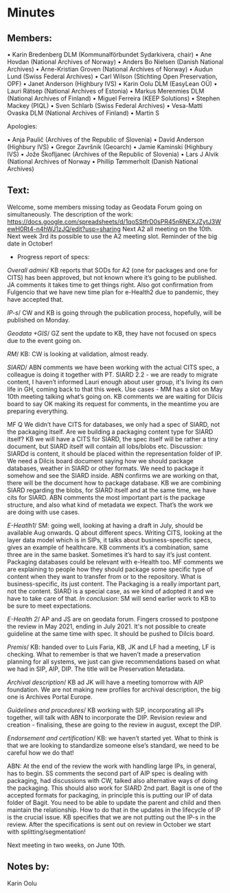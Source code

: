 # Minutes

## Members:

•	Karin Bredenberg DLM (Kommunalförbundet Sydarkivera, chair)
•	Ane Hovdan (National Archives of Norway)
•	Anders Bo Nielsen (Danish National Archives)
•	Arne-Kristian Groven (National Archives of Norway) 
•	Audun Lund (Swiss Federal Archives)
•	Carl Wilson (Stichting Open Preservation, OPF)
•	Janet Anderson (Highbury IVS) 
•	Karin Oolu DLM (EasyLean OÜ)
•	Lauri Rätsep (National Archives of Estonia) 
•	Markus Merenmies DLM (National Archives of Finland)
•	Miguel Ferreira (KEEP Solutions)
•	Stephen Mackey (PIQL)
•	Sven Schlarb (Swiss Federal Archives)
•	Vesa-Matti Ovaska DLM (National Archives of Finland)
•	Martin S 

Apologies: 

•	Anja Paulič (Archives of the Republic of Slovenia) 
•	David Anderson (Highbury IVS)
•	Gregor Završnik (Geoarch)
•	Jamie Kaminski (Highbury IVS)
•	Jože Škofljanec (Archives of the Republic of Slovenia)
•	Lars J Alvik (National Archives of Norway 
•	Phillip Tømmerholt (Danish National Archives)

## Text: 

Welcome, some members missing today as Geodata Forum going on simultaneously. 
The description of the work: https://docs.google.com/spreadsheets/d/1qoSStfrD0sPR45nRNEXJZytJ3WewH0Rt4-n4hWJ1zJQ/edit?usp=sharing 
Next A2 all meeting on the 10th. Next week 3rd its possible to use the A2 meeting slot.
Reminder of the big date in October!

-	Progress report of specs:

*Overall admin*/ KB reports that SODs for A2 (one for packages and one for CITS) has been approved, but not known where it’s going to be published. JA comments it takes time to get things right. Also got confirmation from Fulgencio that we have new time plan for e-Health2 due to pandemic, they have accepted that.  

*IP-s*/ CW and KB is going through the publication process, hopefully, will be published on Monday.  

*Geodata +GIS*/ GZ sent the update to KB, they have not focused on specs due to the event going on. 

*RM*/ KB: CW is looking at validation, almost ready. 

*SIARD*/ ABN comments we have been working with the actual CITS spec, a colleague is doing it together with PT. SIARD 2.2 - we are ready to migrate content, I haven’t informed Lauri enough about user group, it's living its own life in GH, coming back to that this week. Use cases - MM has a slot on May 10th meeting talking what’s going on. KB comments we are waiting for Dilcis board to say OK making its request for comments, in the meantime you are preparing everything. 

MF Q We didn’t have CITS for databases, we only had a spec of SIARD, not the packaging itself. Are we building a packaging content type for SIARD itself? KB we will have a CITS for SIARD, the spec itself will be rather a tiny document, but SIARD itself will contain all lobs/blobs etc. Discussion: SIARDd is content, it should be placed within the representation folder of IP. We need a Dilcis board document saying how we should package databases, weather in SIARD or other formats. We need to package it somehow and see the SIARD inside. ABN confirms we are working on that, there will be the document how to package database. KB we are combining SIARD regarding the blobs, for SIARD itself and at the same time, we have cits for SIARD. ABN comments the most important part is the package structure, and also what kind of metadata we expect. That’s the work we are doing with use cases. 

*E-Heatlh1*/ SM: going well, looking at having a draft in July, should be available Aug onwards. Q about different specs. Writing CITS, looking at the layer data model which is in SIPs, it talks about business-specific specs, gives an example of healthcare. KB comments it’s a combination, same three are in the same basket. Sometimes it’s hard to say it’s just content. Packaging databases could be relevant with e-Health too. MF comments we are explaining to people how they should package some specific type of content when they want to transfer from or to the repository. What is business-specific, its just content. The Packaging is a really important part, not the content. SIARD is a special case, as we kind of adopted it and we have to take care of that. *In conclusion*: SM will send earlier work to KB to be sure to meet expectations. 

*E-Health 2*/ AP and JS are on geodata forum. Fingers crossed to postpone the review in May 2021, ending in July 2021. It's not possible to create guideline at the same time with spec. It should be pushed to Dilcis board. 

*Premis*/ KB: handed over to Luis Faria, KB, JK and LF had a meeting, LF is checking. What to remember is that we haven’t made a preservation planning for all systems, we just can give recommendations based on what we had in SIP, AIP, DIP. The title will be Preservation Metadata. 

*Archival description*/ KB ad JK will have a meeting tomorrow with AIP foundation. We are not making new profiles for archival description, the big one is Archives Portal Europe. 

*Guidelines and procedures*/ KB working with SIP, incorporating all IPs together, will talk with ABN to incorporate the DIP. Revision review and creation - finalising, these are going to the review in august, except the DIP. 

*Endorsement and certification*/ KB: we haven’t started yet. What to think is that we are looking to standardize someone else’s standard, we need to be careful how we do that! 

ABN: At the end of the review the work with handling large IPs, in general, has to begin. SS comments the second part of AIP spec is dealing with packaging, had discussions with CW, talked also alternative ways of doing the packaging. This should also work for SIARD 2nd part. Bagit is one of the accepted formats for packaging, in principle this is putting our IP of data folder of Bagit. You need to be able to update the parent and child and then maintain the relationship. How to do that in the updates in the lifecycle of IP is the crucial issue. KB specifies that we are not putting out the IP-s in the review. After the specifications is sent out on review in October we start with splitting/segmentation! 

Next meeting in two weeks, on June 10th.

## Notes by: 

Karin Oolu
